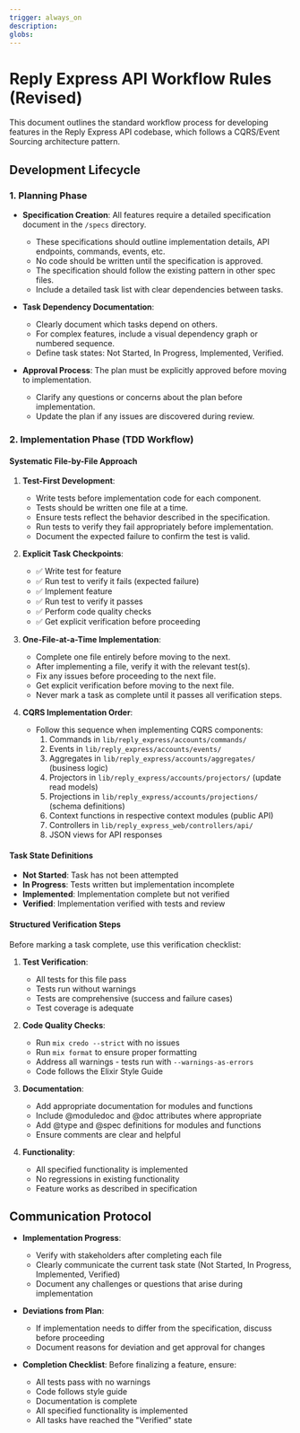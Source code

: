 ```yaml
---
trigger: always_on
description: 
globs: 
---
```


# Reply Express API Workflow Rules (Revised)

This document outlines the standard workflow process for developing features in the Reply Express API codebase, which
follows a CQRS/Event Sourcing architecture pattern.

## Development Lifecycle

### 1. Planning Phase

- **Specification Creation**: All features require a detailed specification document in the `/specs` directory.
    - These specifications should outline implementation details, API endpoints, commands, events, etc.
    - No code should be written until the specification is approved.
    - The specification should follow the existing pattern in other spec files.
    - Include a detailed task list with clear dependencies between tasks.

- **Task Dependency Documentation**:
    - Clearly document which tasks depend on others.
    - For complex features, include a visual dependency graph or numbered sequence.
    - Define task states: Not Started, In Progress, Implemented, Verified.

- **Approval Process**: The plan must be explicitly approved before moving to implementation.
    - Clarify any questions or concerns about the plan before implementation.
    - Update the plan if any issues are discovered during review.

### 2. Implementation Phase (TDD Workflow)

#### Systematic File-by-File Approach

1. **Test-First Development**:
    - Write tests before implementation code for each component.
    - Tests should be written one file at a time.
    - Ensure tests reflect the behavior described in the specification.
    - Run tests to verify they fail appropriately before implementation.
    - Document the expected failure to confirm the test is valid.

2. **Explicit Task Checkpoints**:
    - ✅ Write test for feature
    - ✅ Run test to verify it fails (expected failure)
    - ✅ Implement feature
    - ✅ Run test to verify it passes
    - ✅ Perform code quality checks
    - ✅ Get explicit verification before proceeding

3. **One-File-at-a-Time Implementation**:
    - Complete one file entirely before moving to the next.
    - After implementing a file, verify it with the relevant test(s).
    - Fix any issues before proceeding to the next file.
    - Get explicit verification before moving to the next file.
    - Never mark a task as complete until it passes all verification steps.

4. **CQRS Implementation Order**:
    - Follow this sequence when implementing CQRS components:
        1. Commands in `lib/reply_express/accounts/commands/`
        2. Events in `lib/reply_express/accounts/events/`
        3. Aggregates in `lib/reply_express/accounts/aggregates/` (business logic)
        4. Projectors in `lib/reply_express/accounts/projectors/` (update read models)
        5. Projections in `lib/reply_express/accounts/projections/` (schema definitions)
        6. Context functions in respective context modules (public API)
        7. Controllers in `lib/reply_express_web/controllers/api/`
        8. JSON views for API responses

#### Task State Definitions

- **Not Started**: Task has not been attempted
- **In Progress**: Tests written but implementation incomplete
- **Implemented**: Implementation complete but not verified
- **Verified**: Implementation verified with tests and review

#### Structured Verification Steps

Before marking a task complete, use this verification checklist:

1. **Test Verification**:
    - All tests for this file pass
    - Tests run without warnings
    - Tests are comprehensive (success and failure cases)
    - Test coverage is adequate

2. **Code Quality Checks**:
    - Run `mix credo --strict` with no issues
    - Run `mix format` to ensure proper formatting
    - Address all warnings - tests run with `--warnings-as-errors`
    - Code follows the Elixir Style Guide

3. **Documentation**:
    - Add appropriate documentation for modules and functions
    - Include @moduledoc and @doc attributes where appropriate
    - Add @type and @spec definitions for modules and functions
    - Ensure comments are clear and helpful

4. **Functionality**:
    - All specified functionality is implemented
    - No regressions in existing functionality
    - Feature works as described in specification

## Communication Protocol

- **Implementation Progress**: 
    - Verify with stakeholders after completing each file
    - Clearly communicate the current task state (Not Started, In Progress, Implemented, Verified)
    - Document any challenges or questions that arise during implementation

- **Deviations from Plan**: 
    - If implementation needs to differ from the specification, discuss before proceeding
    - Document reasons for deviation and get approval for changes

- **Completion Checklist**: Before finalizing a feature, ensure:
    - All tests pass with no warnings
    - Code follows style guide
    - Documentation is complete
    - All specified functionality is implemented
    - All tasks have reached the "Verified" state

